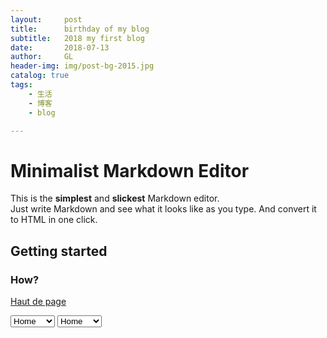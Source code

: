 ```yaml
---
layout:     post
title:      birthday of my blog
subtitle:   2018 my first blog 
date:       2018-07-13
author:     GL
header-img: img/post-bg-2015.jpg
catalog: true
tags:
    - 生活
    - 博客
    - blog

---
```




# Minimalist Markdown Editor

This is the **simplest** and **slickest** Markdown editor.  
Just write Markdown and see what it looks like as you type. And convert it to HTML in one click.

## Getting started

### How?


[Haut de page](#top "Top") 

<select name="forma" onchange="location = this.value;">
<option value="facebook.com">Home</option>
<option value="google.com">Contact</option>
<option value="github.com">Sitemap</option>
</select>


<select>
<option value="facebook.com">Home</option>
<option value="google.com">Contact</option>
<option value="github.com">Sitemap</option>
</select>
